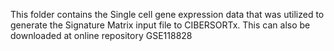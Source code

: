 This folder contains the Single cell gene expression data that was utilized to generate the Signature Matrix input file to CIBERSORTx. This can also be downloaded at online repository GSE118828
